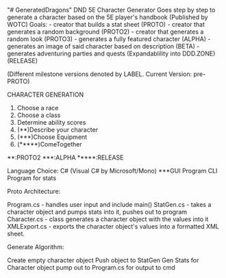 "# GeneratedDragons" 
DND 5E Character Generator
Goes step by step to generate a character based on the 5E player's handbook (Published by WOTC)
Goals:
    -   creator that builds a stat sheet    (PROTO)
    -   creator that generates a random background (PROTO2)
    -   creator that generates a random look    (PROTO3)
    -   generates a fully featured character    (ALPHA)
    -   generates an image of said character based on description   (BETA)
    -   generates adventuring parties and quests (Expandablility into DDD.ZONE) (RELEASE)

(Different milestone versions denoted by LABEL. Current Version: pre-PROTO)


CHARACTER GENERATION
1. Choose a race
2. Choose a class
3. Determine ability scores
4. (**)Describe your character
5. (***)Choose Equipment
6. (*****)ComeTogether

**:PROTO2
***:ALPHA
*****:RELEASE

Language Choice: C# (Visual C# by Microsoft/Mono)
***GUI Program
CLI Program for stats



Proto Architecture:

Program.cs - handles user input and include main()
StatGen.cs - takes a character object and pumps stats into it, pushes out to program
Character.cs - class generates a character object with the values into it
XMLExport.cs - exports the character object's values into a formatted XML sheet.

Generate Algorithm:

Create empty character object
Push object to StatGen
Gen Stats for Character object
pump out to Program.cs for output to cmd